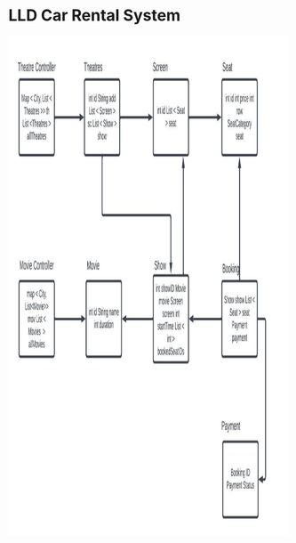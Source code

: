 # LLD Car Rental System


<img  align="left" alt="Git" width="1000px" height="900px" 
     src="https://github.com/sat5297/LowLevelDesign/blob/master/BookMyShow/BookMyShow.jpeg" />
